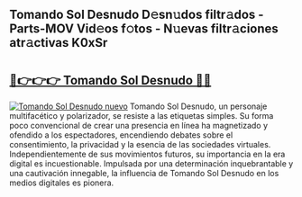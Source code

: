 ## Tomando Sol Desnudo D𝚎sn𝚞dos filtr𝚊dos - Parts-MOV Vid𝚎os f𝚘tos - N𝚞evas filtr𝚊ciones atr𝚊ctivas K0xSr

# <h2><a href="http://mb4g6jh.tromn.icu/?c=Tomando+Sol+Desnudo">🔗👉👉👉 Tomando Sol Desnudo 🔗🔗</a></h2>

[![Tomando Sol Desnudo nuevo](https://i.imgur.com/pEAQMta.gif)](http://mb4g6jh.tromn.icu/?c=Tomando+Sol+Desnudo)
Tomando Sol Desnudo, un personaje multifacético y polarizador, se resiste a las etiquetas simples. Su forma poco convencional de crear una presencia en línea ha magnetizado y ofendido a los espectadores, encendiendo debates sobre el consentimiento, la privacidad y la esencia de las sociedades virtuales. Independientemente de sus movimientos futuros, su importancia en la era digital es incuestionable. Impulsada por una determinación inquebrantable y una cautivación innegable, la influencia de Tomando Sol Desnudo en los medios digitales es pionera.
